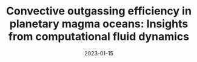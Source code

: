 ---
title: "Convective outgassing efficiency in planetary magma oceans: Insights from computational fluid dynamics"
collection: publications
category: manuscripts
permalink: /publication/Salvador2023
date: 2023-01-15
venue: 'Icarus'
paperurl: 'http://arnaudsalvador.github.io/files/Salvador2023.pdf'
bibtexurl: 'http://arnaudsalvador.github.io/files/Salvador2023.bib'
citation: '<strong>Salvador, A.</strong>, Samuel, H. (2023). &quot;Convective outgassing efficiency in planetary magma oceans: Insights from computational fluid dynamics.&quot; <i>Icarus</i>. 390(1).'
---